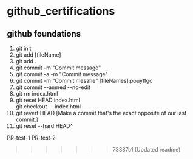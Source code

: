 # github_certifications

## github foundations

1. git init
2. git add [fileName]
3. git add .
4. git commit -m "Commit message"
5. git commit -a -m "Commit message"
6. git commit -m "Commit mesahe" [fileNames];pouytfgc
7. git commit --amned --no-edit
8. git rm index.html
9. git reset HEAD index.html  
   git checkout -- index.html
10. git revert HEAD [Make a commit that's the exact opposite of our last commit.]
11. git reset --hard HEAD^

PR-test-1
PR-test-2

> > > > > > > 73387c1 (Updated readme)
